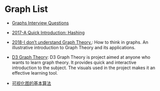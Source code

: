 

# Graph List

- [Graphs Interview Questions](http://www.techiedelight.com/graphs-interview-questions/)

- [2017-A Quick Introduction: Hashing](https://hackernoon.com/a-quick-introduction-hashing-c32d1dc91871)

- [2018-I don’t understand Graph Theory.](https://parg.co/UI8): How to think in graphs. An illustrative introduction to Graph Theory and its applications.

- [D3 Graph Theory](https://mrpandey.github.io/d3graphTheory/index.html): D3 Graph Theory is project aimed at anyone who wants to learn graph theory. It provides quick and interactive introduction to the subject. The visuals used in the project makes it an effective learning tool.

- [可视化图的基本算法](http://blog.rainy.im/2016/04/25/graph-algos/)
